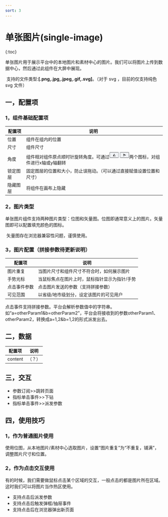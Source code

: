 ```yaml
---
sort: 3
---
```


# 单张图片(single-image)

{:toc}

​		单张图片用于展示平台中的本地图片和素材中心的图片。我们可以将图片上传到数据中心，然后通过此组件在大屏中展现。

​		支持的文件类型:**[.png,.jpg,.jpeg,.gif,.svg]**。（对于 svg ，目前的仅支持纯色 svg 文件）

## 一，配置项

### 1，组件基础配置项

| 配置项   | 说明                                                         |
| -------- | ------------------------------------------------------------ |
| 位置     | 组件在组内的位置                                             |
| 尺寸     | 组件尺寸                                                     |
| 角度     | 组件相对组件原点顺时针旋转角度。可通过<img src=".\images-label-text\01.png" alt="01" style="zoom:65%;" />两个图标，对组件进行x轴或y轴翻转 |
| 锁定图层 | 固定图层的位置和大小，防止误拖动。（可以通过直接赋值设置位置和尺寸） |
| 隐藏图层 | 将组件在画布上隐藏                                           |

### 2，图片类型

​		单张图片组件支持两种图片类型：位图和矢量图。位图即通常意义上的图片。矢量图即可以配置填充颜色的图标。

​		矢量图存在浏览器兼容性问题，谨慎使用。

### 3，图片配置（拼接参数待更新说明）

| 配置项       | 说明                                          |
| ------------ | --------------------------------------------- |
| 图片重复     | 当图片尺寸和组件尺寸不符合时，如何展示图片    |
| 手势光标     | 当鼠标焦点在图片上时，鼠标指针显示为指针/手势 |
| 点击事件参数 | 点击图片发送的参数（支持拼接参数）            |
| 可见范围     | 以省级/地市级划分，设定该图片的可见用户       |

​		点击事件支持拼接参数。平台会解析参数值中的字符串。如“a=otherParam1&b=otherParam2”，平台会将接收到的参数otherParam1、otherParam2，转换成a=1,2&b=1,2的形式派发出去。

## 二，数据

| 配置项  | 说明   |
| ------- | ------ |
| content | （？） |

## 三，交互

- 参数订阅>>跳转页面
- 指标单击事件>>下钻
- 指标单击事件>>派发参数

## 四，使用技巧

### 1，作为普通图片使用

​		使用位图，从本地图片/素材中心选取图片，设置“图片重复”为“不重复，铺满”，调整图片尺寸和位置。

### 2，作为点击交互使用

​		有的时候，我们需要做鼠标点击某个区域的交互，一般点击的都是图片所在区域。这时我们可以将图片当作热区使用。

- 支持点击后派发参数
- 支持点击后触发弹框/抽屉事件
- 支持点击后在浏览器弹出新页面
